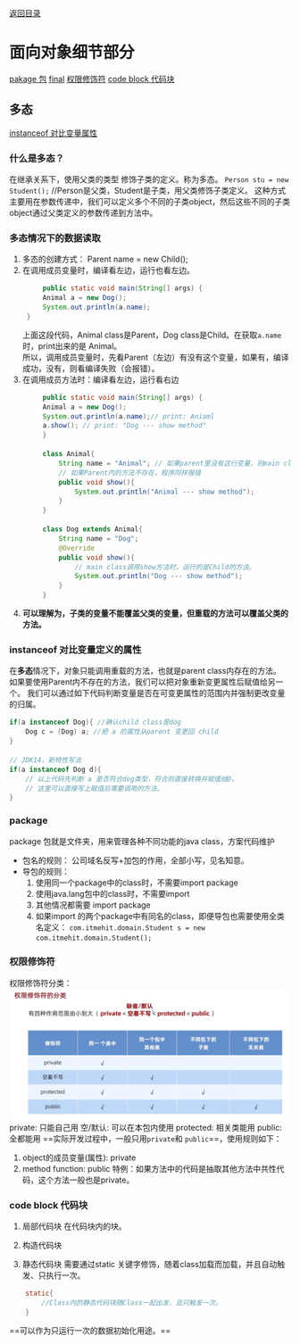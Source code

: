 [返回目录](./1.%20java学习目录.md)
# 面向对象细节部分
[pakage 包](#table2)
[final](./Fianl关键字.md)
[权限修饰符](#table3)
[code block 代码块](#table4)

## 多态

[instanceof 对比变量属性](#table1)

### 什么是多态？
在继承关系下，使用父类的类型 修饰子类的定义。称为多态。
`Person stu = new Student();` //Person是父类，Student是子类，用父类修饰子类定义。
这种方式主要用在参数传递中，我们可以定义多个不同的子类object，然后这些不同的子类object通过父类定义的参数传递到方法中。

### 多态情况下的数据读取
1. 多态的创建方式： Parent name = new Child();
2. 在调用成员变量时，编译看左边，运行也看左边。
   ```java
        public static void main(String[] args) {
        Animal a = new Dog();
        System.out.println(a.name);
    }
   ```
   上面这段代码，Animal class是Parent，Dog class是Child。在获取`a.name`时，print出来的是 Animal。  
   所以，调用成员变量时，先看Parent（左边）有没有这个变量，如果有，编译成功，没有，则看编译失败（会报错）。
3. 在调用成员方法时：编译看左边，运行看右边
   ```java
        public static void main(String[] args) {
        Animal a = new Dog();
        System.out.println(a.name);// print: Aniaml
        a.show(); // print: "Dog --- show method"
        }

        class Animal{
            String name = "Animal"; // 如果parent里没有这行变量，则main class内的a.name会报错
            // 如果Parent内的方法不存在，程序同样报错
            public void show(){
                System.out.println("Animal --- show method");
            }
        }

        class Dog extends Animal{
            String name = "Dog";
            @Override
            public void show(){
                // main class调用show方法时，运行的是Child的方法。
                System.out.println("Dog --- show method");
            }
        }
   ```
4. **可以理解为，子类的变量不能覆盖父类的变量，但重载的方法可以覆盖父类的方法。**

### <a id="table1">instanceof 对比变量定义的属性</a>
在**多态**情况下，对象只能调用重载的方法，也就是parent class内存在的方法。   
如果要使用Parent内不存在的方法，我们可以把对象重新变更属性后赋值给另一个。
我们可以通过如下代码判断变量是否在可变更属性的范围内并强制更改变量的归属。
```java
if(a instanceof Dog){ //确认child class是dog
    Dog c = (Dog) a; //把 a 的属性从parent 变更回 child
}

// JDK14，新特性写法
if(a instanceof Dog d){
    // 以上代码先判断 a 是否符合dog类型，符合则直接转换并赋值给D，
    // 这里可以直接写上赋值后需要调用的方法。
}
```


### <a id="table2">package</a>
package 包就是文件夹，用来管理各种不同功能的java class，方案代码维护
* 包名的规则： 公司域名反写+加包的作用，全部小写，见名知意。
* 导包的规则：
    1. 使用同一个package中的class时，不需要import package
    2. 使用java.lang包中的class时，不需要import
    3. 其他情况都需要 import package
    4. 如果import 的两个package中有同名的class，即便导包也需要使用全类名定义：
`com.itmehit.domain.Student s = new com.itmehit.domain.Student();`
    

### <a id="table3">权限修饰符</a>

权限修饰符分类：
![image](./1719820363692.jpg)
private: 只能自己用
空/默认: 可以在本包内使用
protected: 相关类能用
public: 全都能用
==实际开发过程中，一般只用` private `和 `public`==，使用规则如下：
1. object的成员变量(属性): private
2. method function: public
   特例：如果方法中的代码是抽取其他方法中共性代码，这个方法一般也是private。


### <a id="table4">code block 代码块</a>
1. 局部代码块
   在代码块内的块。
2. 构造代码块
   
3. 静态代码块
需要通过static 关键字修饰，随着class加载而加载，并且自动触发、只执行一次。
```java
    static{
        //Class内的静态代码块随Class一起出发，且只触发一次。
    }
```
==可以作为只运行一次的数据初始化用途。==